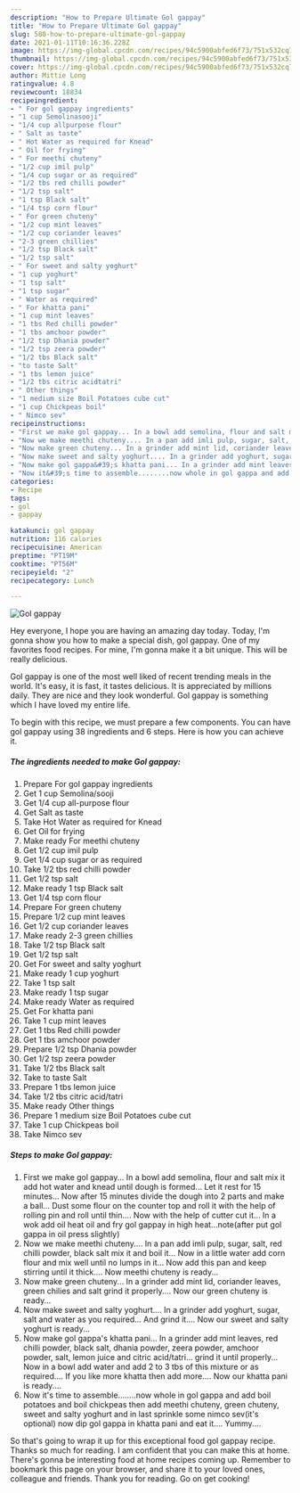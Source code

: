 ```yaml
---
description: "How to Prepare Ultimate Gol gappay"
title: "How to Prepare Ultimate Gol gappay"
slug: 580-how-to-prepare-ultimate-gol-gappay
date: 2021-01-11T10:16:36.228Z
image: https://img-global.cpcdn.com/recipes/94c5900abfed6f73/751x532cq70/gol-gappay-recipe-main-photo.jpg
thumbnail: https://img-global.cpcdn.com/recipes/94c5900abfed6f73/751x532cq70/gol-gappay-recipe-main-photo.jpg
cover: https://img-global.cpcdn.com/recipes/94c5900abfed6f73/751x532cq70/gol-gappay-recipe-main-photo.jpg
author: Mittie Long
ratingvalue: 4.8
reviewcount: 18834
recipeingredient:
- " For gol gappay ingredients"
- "1 cup Semolinasooji"
- "1/4 cup allpurpose flour"
- " Salt as taste"
- " Hot Water as required for Knead"
- " Oil for frying"
- " For meethi chuteny"
- "1/2 cup imil pulp"
- "1/4 cup sugar or as required"
- "1/2 tbs red chilli powder"
- "1/2 tsp salt"
- "1 tsp Black salt"
- "1/4 tsp corn flour"
- " For green chuteny"
- "1/2 cup mint leaves"
- "1/2 cup coriander leaves"
- "2-3 green chillies"
- "1/2 tsp Black salt"
- "1/2 tsp salt"
- " For sweet and salty yoghurt"
- "1 cup yoghurt"
- "1 tsp salt"
- "1 tsp sugar"
- " Water as required"
- " For khatta pani"
- "1 cup mint leaves"
- "1 tbs Red chilli powder"
- "1 tbs amchoor powder"
- "1/2 tsp Dhania powder"
- "1/2 tsp zeera powder"
- "1/2 tbs Black salt"
- "to taste Salt"
- "1 tbs lemon juice"
- "1/2 tbs citric acidtatri"
- " Other things"
- "1 medium size Boil Potatoes cube cut"
- "1 cup Chickpeas boil"
- " Nimco sev"
recipeinstructions:
- "First we make gol gappay... In a bowl add semolina, flour and salt mix it add hot water and knead until dough is formed... Let it rest for 15 minutes... Now after 15 minutes divide the dough into 2 parts and make a ball... Dust some flour on the counter top and roll it with the help of rolling pin and roll until thin.... Now with the help of cutter cut it... In a wok add oil heat oil and fry gol gappay in high heat...note(after put gol gappa in oil press slightly)"
- "Now we make meethi chuteny.... In a pan add imli pulp, sugar, salt, red chilli powder, black salt mix it and boil it... Now in a little water add corn flour and mix well until no lumps in it... Now add this pan and keep stirring until it thick.... Now meethi chuteny is ready..."
- "Now make green chuteny... In a grinder add mint lid, coriander leaves, green chilies and salt grind it properly.... Now our green chuteny is ready..."
- "Now make sweet and salty yoghurt.... In a grinder add yoghurt, sugar, salt and water as you required... And grind it.... Now our sweet and salty yoghurt is ready..."
- "Now make gol gappa&#39;s khatta pani... In a grinder add mint leaves, red chilli powder, black salt, dhania powder, zeera powder, amchoor powder, salt, lemon juice and citric acid/tatri... grind it until properly... Now in a bowl add water and add 2 to 3 tbs of this mixture or as required.... If you like more khatta then add more.... Now our khatta pani is ready...."
- "Now it&#39;s time to assemble........now whole in gol gappa and add boil potatoes and boil chickpeas then add meethi chuteny, green chuteny, sweet and salty yoghurt and in last sprinkle some nimco sev(it&#39;s optional) now dip gol gappa in khatta pani and eat it.... Yummy...."
categories:
- Recipe
tags:
- gol
- gappay

katakunci: gol gappay 
nutrition: 116 calories
recipecuisine: American
preptime: "PT19M"
cooktime: "PT56M"
recipeyield: "2"
recipecategory: Lunch

---
```



![Gol gappay](https://img-global.cpcdn.com/recipes/94c5900abfed6f73/751x532cq70/gol-gappay-recipe-main-photo.jpg)

Hey everyone, I hope you are having an amazing day today. Today, I'm gonna show you how to make a special dish, gol gappay. One of my favorites food recipes. For mine, I'm gonna make it a bit unique. This will be really delicious.



Gol gappay is one of the most well liked of recent trending meals in the world. It's easy, it is fast, it tastes delicious. It is appreciated by millions daily. They are nice and they look wonderful. Gol gappay is something which I have loved my entire life.


To begin with this recipe, we must prepare a few components. You can have gol gappay using 38 ingredients and 6 steps. Here is how you can achieve it.

<!--inarticleads1-->

##### The ingredients needed to make Gol gappay:

1. Prepare  For gol gappay ingredients
1. Get 1 cup Semolina/sooji
1. Get 1/4 cup all-purpose flour
1. Get  Salt as taste
1. Take  Hot Water as required for Knead
1. Get  Oil for frying
1. Make ready  For meethi chuteny
1. Get 1/2 cup imil pulp
1. Get 1/4 cup sugar or as required
1. Take 1/2 tbs red chilli powder
1. Get 1/2 tsp salt
1. Make ready 1 tsp Black salt
1. Get 1/4 tsp corn flour
1. Prepare  For green chuteny
1. Prepare 1/2 cup mint leaves
1. Get 1/2 cup coriander leaves
1. Make ready 2-3 green chillies
1. Take 1/2 tsp Black salt
1. Get 1/2 tsp salt
1. Get  For sweet and salty yoghurt
1. Make ready 1 cup yoghurt
1. Take 1 tsp salt
1. Make ready 1 tsp sugar
1. Make ready  Water as required
1. Get  For khatta pani
1. Take 1 cup mint leaves
1. Get 1 tbs Red chilli powder
1. Get 1 tbs amchoor powder
1. Prepare 1/2 tsp Dhania powder
1. Get 1/2 tsp zeera powder
1. Take 1/2 tbs Black salt
1. Take to taste Salt
1. Prepare 1 tbs lemon juice
1. Take 1/2 tbs citric acid/tatri
1. Make ready  Other things
1. Prepare 1 medium size Boil Potatoes cube cut
1. Take 1 cup Chickpeas boil
1. Take  Nimco sev




<!--inarticleads2-->

##### Steps to make Gol gappay:

1. First we make gol gappay... In a bowl add semolina, flour and salt mix it add hot water and knead until dough is formed... Let it rest for 15 minutes... Now after 15 minutes divide the dough into 2 parts and make a ball... Dust some flour on the counter top and roll it with the help of rolling pin and roll until thin.... Now with the help of cutter cut it... In a wok add oil heat oil and fry gol gappay in high heat...note(after put gol gappa in oil press slightly)
1. Now we make meethi chuteny.... In a pan add imli pulp, sugar, salt, red chilli powder, black salt mix it and boil it... Now in a little water add corn flour and mix well until no lumps in it... Now add this pan and keep stirring until it thick.... Now meethi chuteny is ready...
1. Now make green chuteny... In a grinder add mint lid, coriander leaves, green chilies and salt grind it properly.... Now our green chuteny is ready...
1. Now make sweet and salty yoghurt.... In a grinder add yoghurt, sugar, salt and water as you required... And grind it.... Now our sweet and salty yoghurt is ready...
1. Now make gol gappa&#39;s khatta pani... In a grinder add mint leaves, red chilli powder, black salt, dhania powder, zeera powder, amchoor powder, salt, lemon juice and citric acid/tatri... grind it until properly... Now in a bowl add water and add 2 to 3 tbs of this mixture or as required.... If you like more khatta then add more.... Now our khatta pani is ready....
1. Now it&#39;s time to assemble........now whole in gol gappa and add boil potatoes and boil chickpeas then add meethi chuteny, green chuteny, sweet and salty yoghurt and in last sprinkle some nimco sev(it&#39;s optional) now dip gol gappa in khatta pani and eat it.... Yummy....




So that's going to wrap it up for this exceptional food gol gappay recipe. Thanks so much for reading. I am confident that you can make this at home. There's gonna be interesting food at home recipes coming up. Remember to bookmark this page on your browser, and share it to your loved ones, colleague and friends. Thank you for reading. Go on get cooking!
